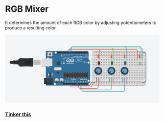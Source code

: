 # RGB Mixer

It determines the amount of each RGB color by adjusting potentiometers to produce a resulting color.

<img src="circuit-view.png" alt="RGB Mixer Circuit View" width="800">

### [Tinker this](https://www.tinkercad.com/things/6WiBFEsjNaN)